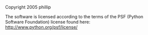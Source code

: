 Copyright 2005 phillip 

The software is licensed according to the terms of the PSF (Python Software Foundation) license found here: http://www.python.org/psf/license/